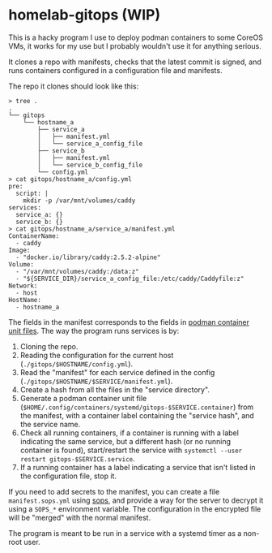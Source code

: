 # homelab-gitops (WIP)

This is a hacky program I use to deploy podman containers to some CoreOS VMs, it works for my use but I probably wouldn't use it for anything serious.

It clones a repo with manifests, checks that the latest commit is signed, and runs containers configured in a configuration file and manifests.

The repo it clones should look like this:

```
> tree .
.
└── gitops
    └── hostname_a
        ├── service_a
        │   ├── manifest.yml
        │   └── service_a_config_file
        ├── service_b
        │   ├── manifest.yml
        │   └── service_b_config_file
        └── config.yml
> cat gitops/hostname_a/config.yml
pre:
  script: |
    mkdir -p /var/mnt/volumes/caddy
services:
  service_a: {}
  service_b: {}
> cat gitops/hostname_a/service_a/manifest.yml
ContainerName:
  - caddy
Image:
  - "docker.io/library/caddy:2.5.2-alpine"
Volume:
  - "/var/mnt/volumes/caddy:/data:z"
  - "${SERVICE_DIR}/service_a_config_file:/etc/caddy/Caddyfile:z"
Network:
  - host
HostName:
  - hostname_a
```

The fields in the manifest corresponds to the fields in [podman container unit files](https://docs.podman.io/en/latest/markdown/podman-systemd.unit.5.html#container-units-container). The way the program runs services is by:

1. Cloning the repo.
2. Reading the configuration for the current host (`./gitops/$HOSTNAME/config.yml`).
3. Read the "manifest" for each service defined in the config (`./gitops/$HOSTNAME/$SERVICE/manifest.yml`).
4. Create a hash from all the files in the "service directory".
5. Generate a podman container unit file (`$HOME/.config/containers/systemd/gitops-$SERVICE.container`) from the manifest, with a container label containing the "service hash", and the service name.
6. Check all running containers, if a container is running with a label indicating the same service, but a different hash (or no running container is found), start/restart the service with `systemctl --user restart gitops-$SERVICE.service`.
7. If a running container has a label indicating a service that isn't listed in the configuration file, stop it.

If you need to add secrets to the manifest, you can create a file `manifest.sops.yml` using [sops](https://github.com/getsops/sops), and provide a way for the server to decrypt it using a `SOPS_*` environment variable. The configuration in the encrypted file will be "merged" with the normal manifest.

The program is meant to be run in a service with a systemd timer as a non-root user.
